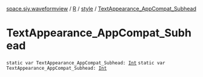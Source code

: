 [space.siy.waveformview](../../index.md) / [R](../index.md) / [style](index.md) / [TextAppearance_AppCompat_Subhead](./-text-appearance_-app-compat_-subhead.md)

# TextAppearance_AppCompat_Subhead

`static var TextAppearance_AppCompat_Subhead: `[`Int`](https://kotlinlang.org/api/latest/jvm/stdlib/kotlin/-int/index.html)
`static var TextAppearance_AppCompat_Subhead: `[`Int`](https://kotlinlang.org/api/latest/jvm/stdlib/kotlin/-int/index.html)